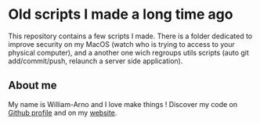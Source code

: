 
# Old scripts I made a long time ago


This repository contains a few scripts I made. There is a folder dedicated to improve security on my MacOS (watch who is trying to access to your physical computer), and a another one wich regroups utils scripts (auto git add/commit/push, relaunch a server side application).


## About me 
My name is William-Arno and I love make things ! Discover my code on [Github profile](https://github.com/Williamarnoclement) and on my [website](https://www.griffure.com).